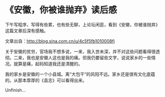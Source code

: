 《安徽，你被谁抛弃》读后感
====================

下午写程序，写得有些累，也有些无聊，上论坛闲逛，看到《安徽，你被谁抛弃》这篇文章后深有感触。

文章出自：http://blog.sina.com.cn/u/4c5f5fb1010008fj

关于安徽的贫穷，官场我不想多说，一来，我入世未深，并不对这些问题看得很透彻。二来，我也是安徽人这也是我的痛。但我仍要留些文字，说说家乡的一些情况。就算是痛，起码知道我还是清醒的。

我的家乡是安徽的一个小县城。离“大包干”的风阳不远。家乡还是很有文化底蕴的。从那本厚厚的《县志》可以看得出来。


Unfinish...
